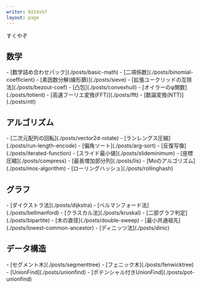 ```yaml
---
writer: 0214sh7
layout: page
---
```

すくやぞ

<h2>数学</h2>
- [数学詰め合わせパック](./posts/basic-math)
- [二項係数](./posts/binomial-coefficient)
- [素因数分解(線形篩)](./posts/sieve)
- [拡張ユークリッドの互除法](./posts/bezout-coef)
- [凸包](./posts/convexhull)
- [オイラーのφ関数](./posts/totient)
- [高速フーリエ変換(FFT)](./posts/fft)
- [数論変換(NTT)](./posts/ntt)

<h2>アルゴリズム</h2>
- [二次元配列の回転](./posts/vector2d-rotate)
- [ランレングス圧縮](./posts/run-length-encode)
- [偏角ソート](./posts/arg-sort)
- [反復写像](./posts/iterated-function)
- [スライド最小値](./posts/slideminimum)
- [座標圧縮](./posts/compress)
- [最長増加部分列](./posts/lis)
- [Moのアルゴリズム](./posts/mos-algorithm)
- [ローリングハッシュ](./posts/rollinghash)

<h2>グラフ</h2>
- [ダイクストラ法](./posts/dijkstra)
- [ベルマンフォード法](./posts/bellmanford)
- [クラスカル法](./posts/kruskal)
- [二部グラフ判定](./posts/bipartite)
- [木の直径](./posts/double-sweep)
- [最小共通祖先](./posts/lowest-common-ancestor)
- [ディニッツ法](./posts/dinic)

<h2>データ構造</h2>
- [セグメント木](./posts/segmenttree)
- [フェニック木](./posts/fenwicktree)
- [UnionFind](./posts/unionfind)
- [ポテンシャル付きUnionFind](./posts/pot-unionfind)

